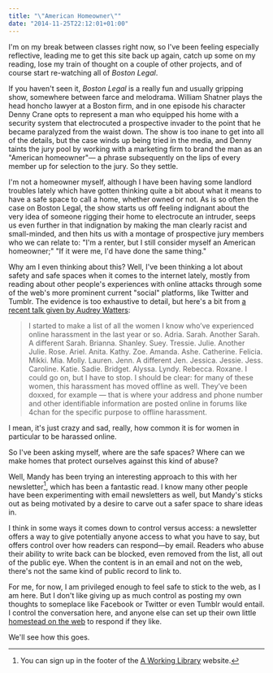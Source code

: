```yaml
---
title: "\"American Homeowner\""
date: "2014-11-25T22:12:01+01:00"
---
```


I'm on my break between classes right now, so I've been feeling especially reflective, leading me to get this site back up again, catch up some on my reading, lose my train of thought on a couple of other projects, and of course start re-watching all of <cite>Boston Legal</cite>.

If you haven't seen it, <cite>Boston Legal</cite> is a really fun and usually gripping show, somewhere between farce and melodrama. William Shatner plays the head honcho lawyer at a Boston firm, and in one episode his character Denny Crane opts to represent a man who equipped his home with a security system that electrocuted a prospective invader to the point that he became paralyzed from the waist down. The show is too inane to get into all of the details, but the case winds up being tried in the media, and Denny taints the jury pool by working with a marketing firm to brand the man as an "American homeowner"— a phrase subsequently on the lips of every member up for selection to the jury. So they settle.

I'm not a homeowner myself, although I have been having some landlord troubles lately which have gotten thinking quite a bit about what it means to have a safe space to call a home, whether owned or not. As is so often the case on Boston Legal, the show starts us off feeling indignant about the very idea of someone rigging their home to electrocute an intruder, seeps us even further in that indignation by making the man clearly racist and small-minded, and then hits us with a montage of prospective jury members who we can relate to: "I'm a renter, but I still consider myself an American homeowner;" "If it were me, I'd have done the same thing."

Why am I even thinking about this? Well, I've been thinking a lot about safety and safe spaces when it comes to the internet lately, mostly from reading about other people's experiences with online attacks through some of the web's more prominent current "social" platforms, like Twitter and Tumblr. The evidence is too exhaustive to detail, but here's a bit from [a recent talk given by Audrey Watters](http://www.hackeducation.com/2014/11/18/gender-and-ed-tech/):

> I started to make a list of all the women I know who’ve experienced online harassment in the last year or so. Adria. Sarah. Another Sarah. A different Sarah. Brianna. Shanley. Suey. Tressie. Julie. Another Julie. Rose. Ariel. Anita. Kathy. Zoe. Amanda. Ashe. Catherine. Felicia. Mikki. Mia. Molly. Lauren. Jenn. A different Jen. Jessica. Jessie. Jess. Caroline. Katie. Sadie. Bridget. Alyssa. Lyndy. Rebecca. Roxane. I could go on, but I have to stop. I should be clear: for many of these women, this harassment has moved offline as well. They’ve been doxxed, for example — that is where your address and phone number and other identifiable information are posted online in forums like 4chan for the specific purpose to offline harassment.

I mean, it's just crazy and sad, really, how common it is for women in particular to be harassed online.

So I've been asking myself, where are the safe spaces? Where can we make homes that protect ourselves against this kind of abuse?

Well, Mandy has been trying an interesting approach to this with her newsletter[^aworkingletter], which has been a fantastic read. I know many other people have been experimenting with email newsletters as well, but Mandy's sticks out as being motivated by a desire to carve out a safer space to share ideas in.

I think in some ways it comes down to control versus access: a newsletter offers a way to give potentially anyone access to what you have to say, but offers control over how readers can respond—by email. Readers who abuse their ability to write back can be blocked, even removed from the list, all out of the public eye. When the content is in an email and not on the web, there's not the same kind of public record to link to.

For me, for now, I am privileged enough to feel safe to stick to the web, as I am here. But I don't like giving up as much control as posting my own thoughts to someplace like Facebook or Twitter or even Tumblr would entail. I control the conversation here, and anyone else can set up their own little [homestead on the web](http://frankchimero.com/blog/homesteading-2014/) to respond if they like.

We'll see how this goes.

[^aworkingletter]: You can sign up in the footer of the [A Working Library](http://aworkinglibrary.com) website.
